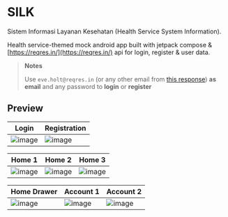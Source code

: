 # SILK

Sistem Informasi Layanan Kesehatan (Health Service System Information).   

Health service-themed mock android app built with jetpack compose & [https://reqres.in/](https://reqres.in/) api for login, register & user data.

> **Notes**
> 
> Use `eve.holt@reqres.in` (or any other email from [this response](https://reqres.in/api/users)) **as email** and any password to **login** or **register**

## Preview

|Login|Registration|
|---|---|
|![image](https://github.com/hyuwah/silk-android/assets/5181388/c333d648-7dc3-4552-b99b-9d32e7c99bea)|![image](https://github.com/hyuwah/silk-android/assets/5181388/5e5c6fc5-3f68-4562-9d04-f16061ac1453)|

|Home 1|Home 2|Home 3|
|---|---|---|
|![image](https://github.com/hyuwah/silk-android/assets/5181388/e5c92db1-a8a9-46d1-9f6f-d0e0812ea91b)|![image](https://github.com/hyuwah/silk-android/assets/5181388/ec2b94ad-9066-4dcc-9d2a-2b1a3fcc6fc3)|![image](https://github.com/hyuwah/silk-android/assets/5181388/1a91089d-eb3d-40ce-82de-90d8bde2318c)|

|Home Drawer|Account 1|Account 2|
|---|---|---|
|![image](https://github.com/hyuwah/silk-android/assets/5181388/ca12c409-09d3-429f-a90a-00c45b3b4214)|![image](https://github.com/hyuwah/silk-android/assets/5181388/a3169801-e93c-421d-9b95-44a99d26f7cd)|![image](https://github.com/hyuwah/silk-android/assets/5181388/a01efc3d-1831-4419-a572-f089719c6daf)|


